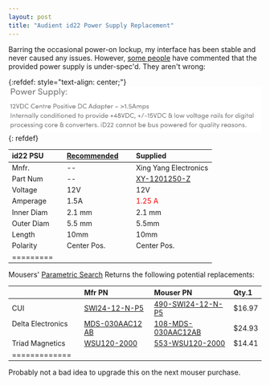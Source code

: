 ```yaml
---
layout: post
title: "Audient id22 Power Supply Replacement"
---
```



Barring the occasional power-on lockup, my interface has been stable and never caused any issues.  However, [some people](https://www.gearslutz.com/board/showpost.php?p=14804546&postcount=4) have commented that the provided power supply is under-spec'd.  They aren't wrong:

{:refdef: style="text-align: center;"}
![header](/assets/images/posts/audient_psu.png)
{: refdef}


| id22 PSU | [Recommended](https://audient.com/products/audio-interfaces/id22/tech-specs/)    | Supplied|
|:---------|:------------|:--------|
| Mnfr.    | --          | Xing Yang Electronics |
| Part Num | --          | [XY-1201250-Z](https://www.globalsources.com/AC-DC/AC-DC-Adapter-1133614179p.htm#1133614179) |
| Voltage  | 12V         | 12V |
| Amperage | 1.5A       |<span style="color:red"> 1.25 A</span> |
|Inner Diam    | 2.1 mm     | 2.1 mm |
| Outer Diam    | 5.5 mm    | 5.5mm |
| Length  | 10mm         | 10mm  |
| Polarity | Center Pos.  | Center Pos. |
|=========

Mousers' [Parametric Search](https://www.mouser.com/Power/Power-Supplies/Plug-In-AC-Adapters/Wall-Mount-AC-Adapters/_/N-brwlv?P=1y8q897Z1y86kehZ1y8s8z1Z1yx5k7vZ1z0wcfaZ1yxt7ffZ1yxt791Z1yzocby) Returns the following potential replacements:

|     | Mfr PN    | Mouser PN    | Qty.1  |
|:----|:-------|:---------|:--------|
| CUI | [SWI24-12-N-P5](https://www.cui.com/product/resource/swi24-n.pdf) | [490-SWI24-12-N-P5](https://www.mouser.com/ProductDetail/CUI-Inc/SWI24-12-N-P5?qs=Uyjh6ApWNKujo7eBnriwXA%3D%3D) | $16.97 | 
| Delta Electronics    | [MDS-030AAC12 AB](https://www.deltapsu.com/en/products/download/Datasheet/MDS-030AAC05)  | [108-MDS-030AAC12AB](https://www.mouser.com/ProductDetail/Delta-Electronics/MDS-030AAC12-AB?qs=ZaMXuU%252B6JZbvI%252B3YNhPBOg%3D%3D) | $24.93 |
| Triad Magnetics | [WSU120-2000](https://catalog.triadmagnetics.com/Asset/WSU120-2000.pdf) | [553-WSU120-2000](https://www.mouser.com/ProductDetail/Triad-Magnetics/WSU120-2000?qs=B4sXYbYweUpex6Wo%252By1cAg%3D%3D) | $14.41 |
|=============

Probably not a bad idea to upgrade this on the next mouser purchase.

